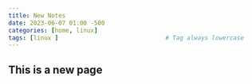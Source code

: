 ```yaml
---
title: New Notes
date: 2023-06-07 01:00 -500
categories: [home, linux]
tags: [linux ]                              # Tag always lowercase
---
```

## This is a new page